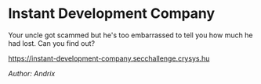 # Instant Development Company

Your uncle got scammed but he's too embarrassed to tell you how much he had lost. Can you find out?

https://instant-development-company.secchallenge.crysys.hu

*Author: Andrix*